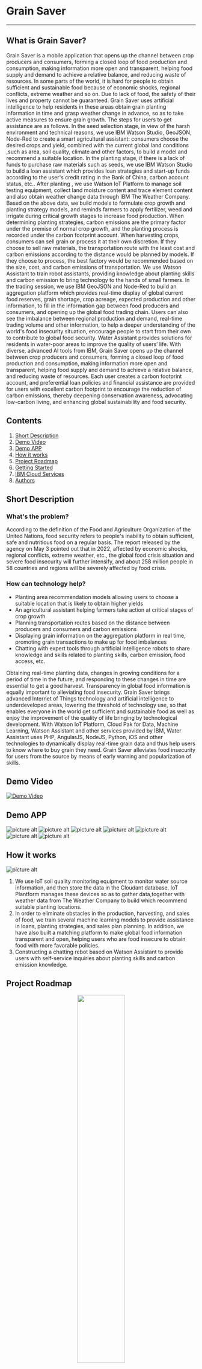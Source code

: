 # Grain Saver #

_______________________________________________________________________________________________________________________________________________

## What is Grain Saver? ##
Grain Saver is a mobile application that opens up the channel between crop producers and consumers, forming a closed loop of food production and consumption, making information more open and transparent, helping food supply and demand to achieve a relative balance, and reducing waste of resources. In some parts of the world, it is hard for people to obtain sufficient and sustainable food because of economic shocks, regional conflicts, extreme weather and so on. Due to lack of food, the safety of their lives and property cannot be guaranteed. Grain Saver uses artificial intelligence to help residents in these areas obtain grain planting information in time and grasp weather change in advance, so as to take active measures to ensure grain growth. The steps for users to get assistance are as follows. In the seed selection stage, in view of the harsh environment and technical reasons, we use IBM Watson Studio, GeoJSON, Node-Red to create a smart agricultural assistant: consumers choose the desired crops and yield, combined with the current global land conditions ,such as area, soil quality, climate and other factors, to build a model and recommend a suitable location. In the planting stage, if there is a lack of funds to purchase raw materials such as seeds, we use IBM Watson Studio to build a loan assistant which provides loan strategies and start-up funds according to the user's credit rating in the Bank of China, carbon account status, etc.. After planting , we use Watson IoT Platform to manage soil testing equipment, collect land moisture content and trace element content and  also obtain weather change data through IBM The Weather Company. Based on the  above data, we build models to formulate crop growth and planting strategy models, and reminds farmers to apply fertilizer, weed and irrigate during critical growth stages  to increase food production. When determining planting strategies, carbon emissions are the primary factor under the premise of normal crop growth, and the planting process is recorded under the carbon footprint account. When harvesting crops, consumers can sell grain or process it at their own discretion. If they choose to sell raw materials, the transportation route with the least cost and carbon emissions according to the distance would be planned by models. If they choose to process, the best factory would be recommended based on the size, cost, and carbon emissions of transportation. We use Watson Assistant to train robot assistants, providing knowledge about planting skills and carbon emission to bring technology to the hands of small farmers. In the trading session, we use IBM GeoJSON and Node-Red to build an aggregation platform which provides real-time display of global current food reserves, grain shortage, crop acreage, expected production and other information, to fill in the information gap between food producers and consumers, and opening up the global food trading chain. Users can also see the imbalance between regional production and demand, real-time trading volume and other information, to help a deeper understanding of the world's food insecurity situation, encourage people to start from their own to contribute to global food security. Water Assistant provides solutions for residents in water-poor areas to improve the quality of users’ life. With diverse, advanced AI tools from IBM, Grain Saver opens up the channel between crop producers and consumers, forming a closed loop of food production and consumption, making information more open and transparent, helping food supply and demand to achieve a relative balance, and reducing waste of resources. Each user creates a carbon footprint account, and preferential loan policies and financial assistance are provided for users with excellent carbon footprint to encourage the reduction of carbon emissions, thereby deepening conservation awareness, advocating low-carbon living, and enhancing global sustainability and food security.

## Contents

01. [Short Description](#Short-Description)
02. [Demo Video](#Demo-Video)
02. [Demo APP](#Demo-APP)
03. [How it works](#How-it-works)
06. [Project Roadmap](#Project-Roadmap)
07. [Getting Started](#Getting-Started)
08. [IBM Cloud Services](#IBM-Cloud-Services)
10. [Authors](#Authors)

## Short Description <a name="Short-Description"></a>

### What's the problem?
According to the definition of the Food and Agriculture Organization of the United Nations, food security refers to people's inability to obtain sufficient, safe and nutritious food on a regular basis. The report released by the agency on May 3 pointed out that in 2022, affected by economic shocks, regional conflicts, extreme weather, etc., the global food crisis situation and severe food insecurity will further intensify, and about 258 million people in 58 countries and regions will be severely affected by food crisis.

### How can technology help?

* Planting area recommendation models allowing users to choose a suitable location that is likely to obtain higher yields
* An agricultural assistant helping farmers take action at critical stages of crop growth
* Planning transportation routes based on the distance between producers and consumers and carbon emissions
* Displaying grain information on the aggregation platform in real time, promoting grain transactions to make up for food imbalances 
* Chatting with expert tools through artificial intelligence robots to share knowledge and skills related to  planting skills, carbon emission, food access, etc.

Obtaining real-time planting data, changes in growing conditions for a period of time in the future, and responding to these changes in time are essential to get a good harvest. Transparency in global food information is equally important to alleviating food insecurity. Grain Saver brings advanced Internet of Things technology and artificial intelligence to underdeveloped areas, lowering the threshold of technology use, so that enables everyone in the world get sufficient and sustainable food as well as enjoy the improvement of the quality of life bringing by technological development. With Watson IoT Platform, Cloud Pak for Data, Machine Learning, Watson Assistant and other services provided by IBM, Water Assistant uses PHP, AngularJS, NodeJS, Python, iOS and other technologies to dynamically display real-time grain data and thus help users to know where to buy grain they need. Grain Saver alleviates food insecurity for users from the source by means of early warning and popularization of skills.


## Demo Video <a name="Demo-Video"></a>
[![Demo Video](https://github.com/yaoyao06/Grain-Saver/blob/master/icon.jpg?raw=ture)](https://www.youtube.com/watch?v=GGQBY8lymJI "DEMO VIDEO")

## Demo APP <a name="Demo-APP"></a>
![picture alt](https://github.com/yaoyao06/Grain-Saver/blob/master/app_1.gif?raw=true)
![picture alt](https://github.com/yaoyao06/Grain-Saver/blob/master/app_2.gif?raw=true)
![picture alt](https://github.com/yaoyao06/Grain-Saver/blob/master/app_3.gif?raw=true)
![picture alt](https://github.com/yaoyao06/Grain-Saver/blob/master/app_4.gif?raw=true)
![picture alt](https://github.com/yaoyao06/Grain-Saver/blob/master/app_5.gif?raw=true)
![picture alt](https://github.com/yaoyao06/Grain-Saver/blob/master/app_6.gif?raw=true)
![picture alt](https://github.com/yaoyao06/Grain-Saver/blob/master/AggregationPlatform.jpg?raw=true)

## How it works <a name="How-it-works"></a>
![picture alt](https://github.com/yaoyao06/Grain-Saver/blob/master/Architecture.jpg?raw=true)
1. We use IoT soil quality monitoring equipment to monitor water source information, and then store the data in the Cloudant database. IoT Plantform manages these devices so as to gather data,together with weather data from The Weather Company to build which recommend suitable planting locations.
2. In order to eliminate obstacles in the production, harvesting, and sales of food, we train several machine learning models to provide assistance in loans, planting strategies, and sales plan planning. In addition, we have also built a matching platform to make global food information transparent and open, helping users who are food insecure to obtain food with more favorable policies.
3. Constructing a chatting rebot based on Watson Assistant to provide users with self-service inquiries about planting skills and carbon emission knowledge.

## Project Roadmap <a name="Project-Roadmap"></a>
<div  align="center">    
<img src="https://github.com//yaoyao06/Grain-Saver/blob/master/Roadmap.jpg?raw=true" width="50%" height="50%">
</div>

* In the first stage, we focused on using the Internet of Things technology to monitor soil quality and weather data, build a machine learning model, and provide users with suitable planting locations.
* In the second stage, we pay attention to train models to provide assistance in loans, planting strategies, and sales plan planning. In addition, we have also built a matching platform to make global food information transparent and open, helping users who are food insecure to obtain food with more favorable policies.
* In the third stage, we improve the chatting robot to realize self-service query of planting skills and carbon emission, and thus users would improve their ability to cope with harsh external environments.
## Getting Started <a name="Getting-Started"></a>

#### Prerequisite
* Register for an [IBM Cloud account](https://www.ibm.com/account/reg/us-en/signup?formid=urx-42793&eventid=cfc-2020).
* Request a [Weather Company API key](https://callforcode.weather.com/)
* Register for an [Apple ID](https://appleid.apple.com/account)

#### Run it
* Download the Github code
* Install node.js
* After deploying the nodejs service, start from server.js
* Use Xcode to build an iOS package

## IBM Cloud Services <a name="IBM-Cloud-Services"></a>
* [IBM Cloud Object Storage](https://www.ibm.com/cloud/object-storage)
* [IBM Watson Studio](https://www.ibm.com/cloud/watson-studio)
* [IBM Watson Assistant](https://www.ibm.com/cloud/watson-assistant/)
* [The Weather Company API](https://callforcode.weather.com/)


## Authors <a name="Authors"></a>
* Yao Yao - Product and software developers, system designer
* Jun Ling - Artificial intelligence engineer
* Shen Zhang - Web developer
* Zhouqin Yang - Software developer
* Lu Cheng – UI designer

## License <a name="License"></a>
This project is licensed under the Apache 2 License - see the [ LICENSE ](https://github.com/yaoyao06/Grain-Saver/blob/master/LICENSE)
for details.
